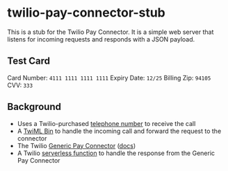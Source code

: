 # twilio-pay-connector-stub

This is a stub for the Twilio Pay Connector. It is a simple web server that listens for incoming requests and responds with a JSON payload.

## Test Card

Card Number: `4111 1111 1111 1111`
Expiry Date: `12/25`
Billing Zip: `94105`
CVV: `333`

## Background

- Uses a Twilio-purchased [telephone number](https://console.twilio.com/us1/develop/phone-numbers/manage/incoming) to receive the call
- A [TwiML Bin](https://console.twilio.com/us1/develop/twiml-bins/twiml-bins) to handle the incoming call and forward the request to the connector
- The Twilio [Generic Pay Connector](https://console.twilio.com/us1/develop/add-ons/catalog) ([docs](https://www.twilio.com/docs/voice/twiml/pay/generic-pay-connector))
- A Twilio [serverless function](https://console.twilio.com/us1/develop/functions/services) to handle the response from the Generic Pay Connector
